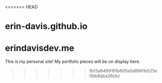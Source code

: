 <<<<<<< HEAD
# erin-davis.github.io
erindavisdev.me
=======
This is my personal site! My portfolio pieces will be on display here.
>>>>>>> fb13a9499191b605a5d8661b525e0bb8aba26cbc

